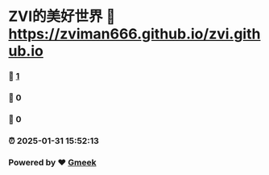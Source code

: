 # ZVI的美好世界 :link: https://zviman666.github.io/zvi.github.io 
### :page_facing_up: [1](https://zviman666.github.io/zvi.github.io/tag.html) 
### :speech_balloon: 0 
### :hibiscus: 0 
### :alarm_clock: 2025-01-31 15:52:13 
### Powered by :heart: [Gmeek](https://github.com/Meekdai/Gmeek)
